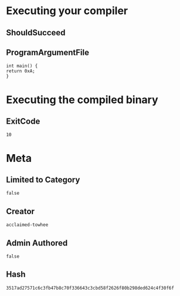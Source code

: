 # Executing your compiler

## ShouldSucceed

## ProgramArgumentFile

```
int main() {
return 0xA;
}
```

# Executing the compiled binary

## ExitCode

```
10
```

# Meta

## Limited to Category

```
false
```

## Creator

```
acclaimed-towhee
```

## Admin Authored

```
false
```

## Hash

```
3517ad27571c6c3fb47b8c70f336643c3cbd58f2626f80b298ded624c4f30f6f
```
